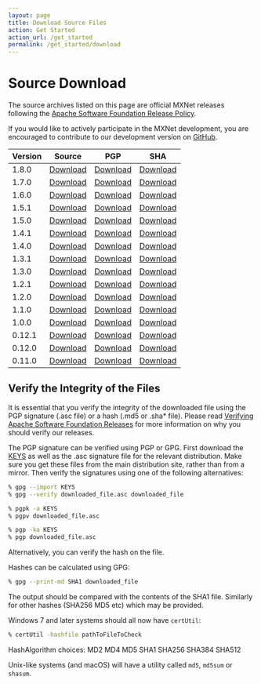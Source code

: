 ```yaml
---
layout: page
title: Download Source Files
action: Get Started
action_url: /get_started
permalink: /get_started/download
---
```

<!--- Licensed to the Apache Software Foundation (ASF) under one -->
<!--- or more contributor license agreements.  See the NOTICE file -->
<!--- distributed with this work for additional information -->
<!--- regarding copyright ownership.  The ASF licenses this file -->
<!--- to you under the Apache License, Version 2.0 (the -->
<!--- "License"); you may not use this file except in compliance -->
<!--- with the License.  You may obtain a copy of the License at -->

<!---   http://www.apache.org/licenses/LICENSE-2.0 -->

<!--- Unless required by applicable law or agreed to in writing, -->
<!--- software distributed under the License is distributed on an -->
<!--- "AS IS" BASIS, WITHOUT WARRANTIES OR CONDITIONS OF ANY -->
<!--- KIND, either express or implied.  See the License for the -->
<!--- specific language governing permissions and limitations -->
<!--- under the License. -->


# Source Download

The source archives listed on this page are official MXNet releases following
the [Apache Software Foundation Release
Policy](http://www.apache.org/legal/release-policy.html).

If you would like to actively participate in the MXNet development, you are
encouraged to contribute to our development version on
[GitHub](https://github.com/apache/incubator-mxnet).

| Version | Source                                                                                                      | PGP                                                                                                             | SHA                                                                                                                |
|---------|-------------------------------------------------------------------------------------------------------------|-----------------------------------------------------------------------------------------------------------------|---------------------------------------------------------------------------------------------------------------------|
| 1.8.0   | [Download](http://www.apache.org/dyn/closer.lua?filename=incubator/mxnet/1.8.0/apache-mxnet-src-1.8.0-incubating.tar.gz&action=download)   | [Download](https://downloads.apache.org/incubator/mxnet/1.8.0/apache-mxnet-src-1.8.0-incubating.tar.gz.asc)    |  [Download](https://downloads.apache.org/incubator/mxnet/1.8.0/apache-mxnet-src-1.8.0-incubating.tar.gz.sha512)    |
| 1.7.0   | [Download](https://archive.apache.org/dist/incubator/mxnet/1.7.0/apache-mxnet-src-1.7.0-incubating.tar.gz)   | [Download](https://archive.apache.org/dist/incubator/mxnet/1.7.0/apache-mxnet-src-1.7.0-incubating.tar.gz.asc)    |  [Download](https://archive.apache.org/dist/incubator/mxnet/1.7.0/apache-mxnet-src-1.7.0-incubating.tar.gz.sha512)    |
| 1.6.0   | [Download](https://archive.apache.org/dist/incubator/mxnet/1.6.0/apache-mxnet-src-1.6.0-incubating.tar.gz)   | [Download](https://archive.apache.org/dist/incubator/mxnet/1.6.0/apache-mxnet-src-1.6.0-incubating.tar.gz.asc)    |  [Download](https://archive.apache.org/dist/incubator/mxnet/1.6.0/apache-mxnet-src-1.6.0-incubating.tar.gz.sha512)    |
| 1.5.1   | [Download](https://archive.apache.org/dist/incubator/mxnet/1.5.1/apache-mxnet-src-1.5.1-incubating.tar.gz)   | [Download](https://archive.apache.org/dist/incubator/mxnet/1.5.1/apache-mxnet-src-1.5.1-incubating.tar.gz.asc)    |  [Download](https://archive.apache.org/dist/incubator/mxnet/1.5.1/apache-mxnet-src-1.5.1-incubating.tar.gz.sha512)     |
| 1.5.0   | [Download](https://archive.apache.org/dist/incubator/mxnet/1.5.0/apache-mxnet-src-1.5.0-incubating.tar.gz)   | [Download](https://archive.apache.org/dist/incubator/mxnet/1.5.0/apache-mxnet-src-1.5.0-incubating.tar.gz.asc)    |  [Download](https://archive.apache.org/dist/incubator/mxnet/1.5.0/apache-mxnet-src-1.5.0-incubating.tar.gz.sha512)     |
| 1.4.1   | [Download](https://archive.apache.org/dist/incubator/mxnet/1.4.1/apache-mxnet-src-1.4.1-incubating.tar.gz)   | [Download](https://archive.apache.org/dist/incubator/mxnet/1.4.1/apache-mxnet-src-1.4.1-incubating.tar.gz.asc)    | [Download](https://archive.apache.org/dist/incubator/mxnet/1.4.1/apache-mxnet-src-1.4.1-incubating.tar.gz.sha512)      |
| 1.4.0   | [Download](https://archive.apache.org/dist/incubator/mxnet/1.4.0/apache-mxnet-src-1.4.0-incubating.tar.gz)   | [Download](https://archive.apache.org/dist/incubator/mxnet/1.4.0/apache-mxnet-src-1.4.0-incubating.tar.gz.asc)    | [Download](https://archive.apache.org/dist/incubator/mxnet/1.4.0/apache-mxnet-src-1.4.0-incubating.tar.gz.sha512)      |
| 1.3.1   | [Download](https://archive.apache.org/dist/incubator/mxnet/1.3.1/apache-mxnet-src-1.3.1-incubating.tar.gz)   | [Download](https://archive.apache.org/dist/incubator/mxnet/1.3.1/apache-mxnet-src-1.3.1-incubating.tar.gz.asc)    | [Download](https://archive.apache.org/dist/incubator/mxnet/1.3.1/apache-mxnet-src-1.3.1-incubating.tar.gz.sha512)      |
| 1.3.0   | [Download](https://archive.apache.org/dist/incubator/mxnet/1.3.0/apache-mxnet-src-1.3.0-incubating.tar.gz)   | [Download](https://archive.apache.org/dist/incubator/mxnet/1.3.0/apache-mxnet-src-1.3.0-incubating.tar.gz.asc)    | [Download](https://archive.apache.org/dist/incubator/mxnet/1.3.0/apache-mxnet-src-1.3.0-incubating.tar.gz.sha512)      |
| 1.2.1   | [Download](https://archive.apache.org/dist/incubator/mxnet/1.2.1/apache-mxnet-src-1.2.1-incubating.tar.gz)   | [Download](https://archive.apache.org/dist/incubator/mxnet/1.2.1/apache-mxnet-src-1.2.1-incubating.tar.gz.asc)    | [Download](https://archive.apache.org/dist/incubator/mxnet/1.2.1/apache-mxnet-src-1.2.1-incubating.tar.gz.sha512)      |
| 1.2.0   | [Download](https://archive.apache.org/dist/incubator/mxnet/1.2.0/apache-mxnet-src-1.2.0-incubating.tar.gz)   | [Download](https://archive.apache.org/dist/incubator/mxnet/1.2.0/apache-mxnet-src-1.2.0-incubating.tar.gz.asc)    | [Download](https://archive.apache.org/dist/incubator/mxnet/1.2.0/apache-mxnet-src-1.2.0-incubating.tar.gz.sha512)      |
| 1.1.0   | [Download](https://archive.apache.org/dist/incubator/mxnet/1.1.0/apache-mxnet-src-1.1.0-incubating.tar.gz)   | [Download](https://archive.apache.org/dist/incubator/mxnet/1.1.0/apache-mxnet-src-1.1.0-incubating.tar.gz.asc)    | [Download](https://archive.apache.org/dist/incubator/mxnet/1.1.0/apache-mxnet-src-1.1.0-incubating.tar.gz.sha512)     |
| 1.0.0   | [Download](https://archive.apache.org/dist/incubator/mxnet/1.0.0/apache-mxnet-src-1.0.0-incubating.tar.gz)   | [Download](https://archive.apache.org/dist/incubator/mxnet/1.0.0/apache-mxnet-src-1.0.0-incubating.tar.gz.asc)    | [Download](https://archive.apache.org/dist/incubator/mxnet/1.0.0/apache-mxnet-src-1.0.0-incubating.tar.gz.sha512)   |
| 0.12.1  | [Download](https://archive.apache.org/dist/incubator/mxnet/0.12.1/apache-mxnet-src-0.12.1-incubating.tar.gz) | [Download](https://archive.apache.org/dist/incubator/mxnet/0.12.1/apache-mxnet-src-0.12.1-incubating.tar.gz.asc)  | [Download](https://archive.apache.org/dist/incubator/mxnet/0.12.1/apache-mxnet-src-0.12.1-incubating.tar.gz.sha512) |
| 0.12.0  | [Download](https://archive.apache.org/dist/incubator/mxnet/0.12.0/apache-mxnet-src-0.12.0-incubating.tar.gz) | [Download](https://archive.apache.org/dist/incubator/mxnet/0.12.0/apache-mxnet-src-0.12.0-incubating.tar.gz.asc)  | [Download](https://archive.apache.org/dist/incubator/mxnet/0.12.0/apache-mxnet-src-0.12.0-incubating.tar.gz.sha512) |
| 0.11.0  | [Download](https://archive.apache.org/dist/incubator/mxnet/0.11.0/apache-mxnet-src-0.11.0-incubating.tar.gz) | [Download](https://archive.apache.org/dist/incubator/mxnet/0.11.0/apache-mxnet-src-0.11.0-incubating.tar.gz.asc)  | [Download](https://archive.apache.org/dist/incubator/mxnet/0.11.0/apache-mxnet-src-0.11.0-incubating.tar.gz.sha512) |

## Verify the Integrity of the Files
It is essential that you verify the integrity of the downloaded file using the PGP signature (.asc file) or a hash (.md5 or .sha* file). Please read [Verifying Apache Software Foundation Releases](https://www.apache.org/info/verification.html) for more information on why you should verify our releases.

The PGP signature can be verified using PGP or GPG. First download the [KEYS](https://apache.org/dist/incubator/mxnet/KEYS) as well as the .asc signature file for the relevant distribution. Make sure you get these files from the main distribution site, rather than from a mirror. Then verify the signatures using one of the following alternatives:

```bash
% gpg --import KEYS
% gpg --verify downloaded_file.asc downloaded_file
```

```bash
% pgpk -a KEYS
% pgpv downloaded_file.asc
```

```bash
% pgp -ka KEYS
% pgp downloaded_file.asc
```

Alternatively, you can verify the hash on the file.

Hashes can be calculated using GPG:

```bash
% gpg --print-md SHA1 downloaded_file
```

The output should be compared with the contents of the SHA1 file. Similarly for other hashes (SHA256 MD5 etc) which may be provided.

Windows 7 and later systems should all now have `certUtil`:

```bash
% certUtil -hashfile pathToFileToCheck
```

HashAlgorithm choices: MD2 MD4 MD5 SHA1 SHA256 SHA384 SHA512

Unix-like systems (and macOS) will have a utility called `md5`, `md5sum` or `shasum`.
